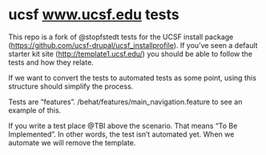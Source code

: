 # ucsf www.ucsf.edu tests
This repo is a fork of @stopfstedt  tests for the UCSF install package (https://github.com/ucsf-drupal/ucsf_installprofile). If you’ve seen a default starter kit site (http://template1.ucsf.edu/) you should be able to follow the tests and how they relate.

If we want to convert the tests to automated tests as some point, using this structure should simplify the process.

Tests are “features”. /behat/features/main_navigation.feature to see an example of this.

If you write a test place @TBI above the scenario. That means “To  Be Implemented”. In other words, the test isn’t automated yet. When we automate we will remove the template.



